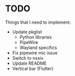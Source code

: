 # TODO
Things that I need to implement.

- Update pkglist
	- Python libraries
	- PipeWire
	- Wayland specifics
- Fix pipewire mic issue
- Switch to nsxiv
- Update README
- Vertical bar (Flutter)
